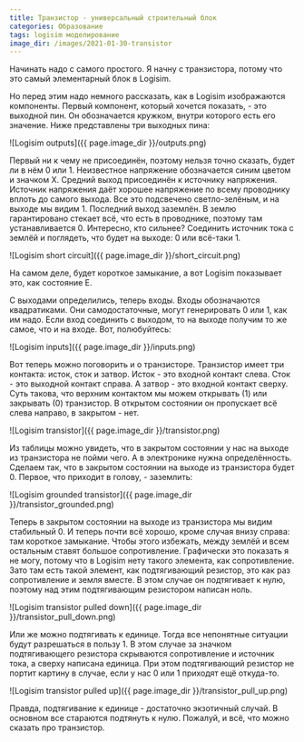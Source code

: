 ```yaml
---
title: Транзистор - универсальный строительный блок
categories: Образование
tags: logisim моделирование
image_dir: /images/2021-01-30-transistor
---
```

Начинать надо с самого простого.
Я начну с транзистора, потому что это самый элементарный блок в Logisim.

Но перед этим надо немного рассказать, как в Logisim изображаются компоненты.
Первый компонент, который хочется показать, - это выходной пин.
Он обозначается кружком, внутри которого есть его значение.
Ниже представлены три выходных пина:

![Logisim outputs]({{ page.image_dir }}/outputs.png)

Первый ни к чему не присоединён, поэтому нельзя точно сказать, будет ли в нём 0 или 1.
Неизвестное напряжение обозначается синим цветом и значком X.
Средний выход присоединён к источнику напряжения.
Источник напряжения даёт хорошее напряжение по всему проводнику вплоть до самого выхода.
Все это подсвечено светло-зелёным, и на выходе мы видим 1.
Последний выход заземлён.
В землю гарантировано стекает всё, что есть в проводнике, поэтому там устанавливается 0.
Интересно, кто сильнее?
Соединить источник тока с землёй и поглядеть, что будет на выходе: 0 или всё-таки 1.

![Logisim short circuit]({{ page.image_dir }}/short_circuit.png)

На самом деле, будет короткое замыкание, а вот Logisim показывает это, как состояние E.

С выходами определились, теперь входы.
Входы обозначаются квадратиками.
Они самодостаточные, могут генерировать 0 или 1, как им надо.
Если вход соединить с выходом, то на выходе получим то же самое, что и на входе.
Вот, полюбуйтесь:

![Logisim inputs]({{ page.image_dir }}/inputs.png)

Вот теперь можно поговорить и о транзисторе.
Транзистор имеет три контакта: исток, сток и затвор.
Исток - это входной контакт слева.
Сток - это выходной контакт справа.
А затвор - это входной контакт сверху.
Суть такова, что верхним контактом мы можем открывать (1) или закрывать (0) транзистор.
В открытом состоянии он пропускает всё слева направо, в закрытом - нет.

![Logisim transistor]({{ page.image_dir }}/transistor.png)

Из таблицы можно увидеть, что в закрытом состоянии у нас на выходе из транзистора не пойми чего.
А в электронике нужна определённость.
Сделаем так, что в закрытом состоянии на выходе из транзистора будет 0.
Первое, что приходит в голову, - заземлить:

![Logisim grounded transistor]({{ page.image_dir }}/transistor_grounded.png)

Теперь в закрытом состоянии на выходе из транзистора мы видим стабильный 0.
И теперь почти всё хорошо, кроме случая внизу справа: там короткое замыкание.
Чтобы этого избежать, между землёй и всем остальным ставят большое сопротивление.
Графически это показать я не могу, потому что в Logisim нету такого элемента, как сопротивление.
Зато там есть такой элемент, как подтягивающий резистор, это как раз сопротивление и земля вместе.
В этом случае он подтягивает к нулю, поэтому над этим подтягивающим резистором написан ноль.

![Logisim transistor pulled down]({{ page.image_dir }}/transistor_pull_down.png)

Или же можно подтягивать к единице.
Тогда все непонятные ситуации будут разрешаться в пользу 1.
В этом случае за значком подтягивающего резистора скрываются сопротивление и источник тока, а сверху написана единица.
При этом подтягивающий резистор не портит картину в случае, если у нас 0 или 1 приходят ещё откуда-то.

![Logisim transistor pulled up]({{ page.image_dir }}/transistor_pull_up.png)

Правда, подтягивание к единице - достаточно экзотичный случай.
В основном все стараются подтянуть к нулю.
Пожалуй, и всё, что можно сказать про транзистор.
